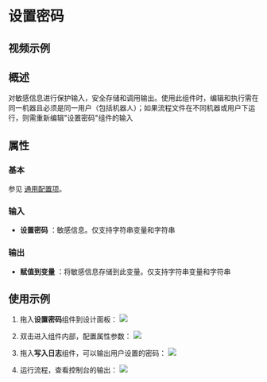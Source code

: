 # 设置密码

## 视频示例

## 概述

对敏感信息进行保护输入，安全存储和调用输出。使用此组件时，编辑和执行需在同一机器且必须是同一用户（包括机器人）；如果流程文件在不同机器或用户下运行，则需重新编辑&quot;设置密码&quot;组件的输入

## 属性

### 基本

参见 [通用配置项](../Appendix/CommonConfigurationItems.md)。

### 输入

- **设置密码** ：敏感信息。仅支持字符串变量和字符串

### 输出

- **赋值到变量** ：将敏感信息存储到此变量。仅支持字符串变量和字符串

## 使用示例

1. 拖入**设置密码**组件到设计面板：
![](https://docimages.blob.core.chinacloudapi.cn/images/Activities/setPassword-1.png)

2. 双击进入组件内部，配置属性参数：
![](https://docimages.blob.core.chinacloudapi.cn/images/Activities/setPassword-2.png)

3. 拖入**写入日志**组件，可以输出用户设置的密码：
![](https://docimages.blob.core.chinacloudapi.cn/images/Activities/setPassword-3.png)

4. 运行流程，查看控制台的输出：
![](https://docimages.blob.core.chinacloudapi.cn/images/Activities/setPassword-4.png)